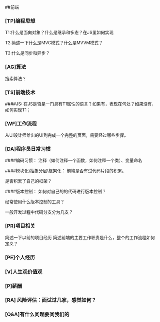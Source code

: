 ##前端

### [TP]编程思想 

T1:什么是面向对象？什么是继承和多态？在JS里如何实现

T2:简述一下什么是MVC模式？什么是MVVM模式？

T3:什么是同步和异步？


### [AG]算法
搜索算法？

### [TS]前端技术
####JS:
在JS是否是一门具有T1属性的语言？如果有，表现在何处？如果没有，如何实现T1；

### [WF]工作流程
从UI设计师给出的UI到完成一个完整的页面，需要经过哪些步骤。

### [DA]程序员日常习惯

####编码习惯：
注释（如何注释一个函数，如何注释一个类）、变量命名

####模块化\抽象分层\框架化：
前端是否有过代码片段的积累。

是否积累了自己的框架？

####版本控制：
如何对自己的的代码进行版本控制？

经常使用什么版本控制的工具？

一般开发过程中代码分支分为几支？



### [PR]项目相关
简述一下以前的项目经历
简述前端的主要工作职责是什么，整个的工作流程如何定义？



### [PE]个人经历 


### [V]人生观价值观


### [P]薪酬

### [RA] 风险评估：面试过几家，感觉如何？

### [Q&A]有什么问题要问我们的
